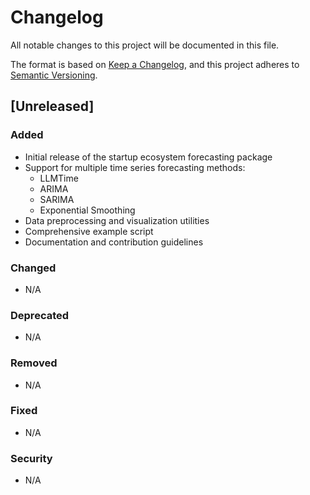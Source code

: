 # Changelog

All notable changes to this project will be documented in this file.

The format is based on [Keep a Changelog](https://keepachangelog.com/en/1.0.0/),
and this project adheres to [Semantic Versioning](https://semver.org/spec/v2.0.0.html).

## [Unreleased]

### Added
- Initial release of the startup ecosystem forecasting package
- Support for multiple time series forecasting methods:
  - LLMTime
  - ARIMA
  - SARIMA
  - Exponential Smoothing
- Data preprocessing and visualization utilities
- Comprehensive example script
- Documentation and contribution guidelines

### Changed
- N/A

### Deprecated
- N/A

### Removed
- N/A

### Fixed
- N/A

### Security
- N/A 